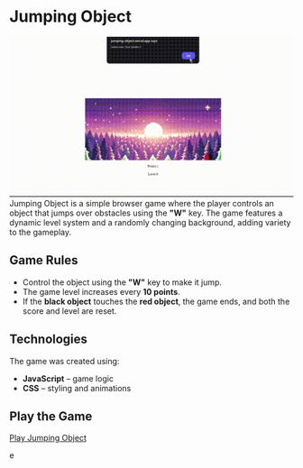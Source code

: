 # Jumping Object  
![presentation](images/presentation.gif)
Jumping Object is a simple browser game where the player controls an object that jumps over obstacles using the **"W"** key. The game features a dynamic level system and a randomly changing background, adding variety to the gameplay.  

## Game Rules  
- Control the object using the **"W"** key to make it jump.  
- The game level increases every **10 points**.  
- If the **black object** touches the **red object**, the game ends, and both the score and level are reset.  
 

## Technologies  
The game was created using:  
- **JavaScript** – game logic  
- **CSS** – styling and animations  

## Play the Game  
[Play Jumping Object](INSERT_GAME_LINK_HERE)  

e  
